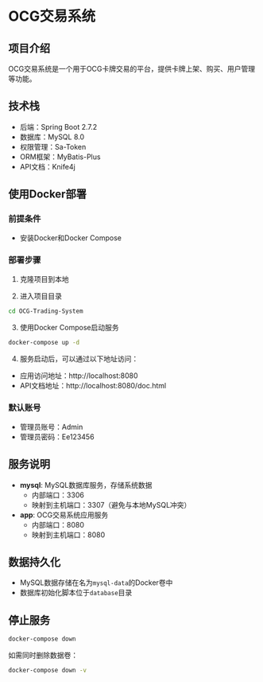 # OCG交易系统

## 项目介绍

OCG交易系统是一个用于OCG卡牌交易的平台，提供卡牌上架、购买、用户管理等功能。

## 技术栈

- 后端：Spring Boot 2.7.2
- 数据库：MySQL 8.0
- 权限管理：Sa-Token
- ORM框架：MyBatis-Plus
- API文档：Knife4j

## 使用Docker部署

### 前提条件

- 安装Docker和Docker Compose

### 部署步骤

1. 克隆项目到本地

2. 进入项目目录

```bash
cd OCG-Trading-System
```

3. 使用Docker Compose启动服务

```bash
docker-compose up -d
```

4. 服务启动后，可以通过以下地址访问：

- 应用访问地址：http://localhost:8080
- API文档地址：http://localhost:8080/doc.html

### 默认账号

- 管理员账号：Admin
- 管理员密码：Ee123456

## 服务说明

- **mysql**: MySQL数据库服务，存储系统数据
  - 内部端口：3306
  - 映射到主机端口：3307（避免与本地MySQL冲突）
- **app**: OCG交易系统应用服务
  - 内部端口：8080
  - 映射到主机端口：8080

## 数据持久化

- MySQL数据存储在名为`mysql-data`的Docker卷中
- 数据库初始化脚本位于`database`目录

## 停止服务

```bash
docker-compose down
```

如需同时删除数据卷：

```bash
docker-compose down -v
```


















